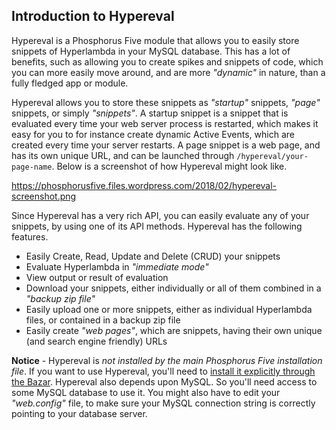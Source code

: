## Introduction to Hypereval

Hypereval is a Phosphorus Five module that allows you to easily store snippets of Hyperlambda in
your MySQL database. This has a lot of benefits, such as allowing you to create spikes and snippets
of code, which you can more easily move around, and are more _"dynamic"_ in nature, than a fully
fledged app or module.

Hypereval allows you to store these snippets as _"startup"_ snippets, _"page"_ snippets, or simply
_"snippets"_. A startup snippet is a snippet that is evaluated every time your web server process
is restarted, which makes it easy for you to for instance create dynamic Active Events, which are
created every time your server restarts. A page snippet is a web page, and has its own unique URL,
and can be launched through `/hypereval/your-page-name`. Below is a screenshot of how Hypereval might
look like.

https://phosphorusfive.files.wordpress.com/2018/02/hypereval-screenshot.png

Since Hypereval has a very rich API, you can easily evaluate any of your snippets, by using one of
its API methods. Hypereval has the following features.

* Easily Create, Read, Update and Delete (CRUD) your snippets
* Evaluate Hyperlambda in _"immediate mode"_
* View output or result of evaluation
* Download your snippets, either individually or all of them combined in a _"backup zip file"_
* Easily upload one or more snippets, either as individual Hyperlambda files, or contained in a backup zip file
* Easily create _"web pages"_, which are snippets, having their own unique (and search engine friendly) URLs

**Notice** - Hypereval is _not installed by the main Phosphorus Five installation file_. If you want to
use Hypereval, you'll need to [install it explicitly through the Bazar](/bazar?app=hypereval). Hypereval
also depends upon MySQL. So you'll need access to some MySQL database to use it. You might also have
to edit your _"web.config"_ file, to make sure your MySQL connection string is correctly pointing to
your database server.
